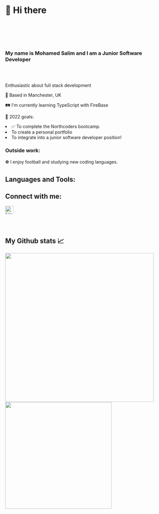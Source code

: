<h1>👋 Hi there </h1>
<br></br><br></br>

<h3>My name is Mohamed Salim and I am a Junior Software Developer</h3>
<br></br>
<p>Enthusiastic about full stack development</p>

<p>📍 Based in Manchester, UK</p>
<p>🛤 I'm currently learning TypeScript with FireBase </p>


🥅 2022 goals:

<li>✅ To complete the Northcoders bootcamp. </li>
<li> To create a personal portfolio </li>
<li>To integrate into a junior software developer position!</li>

<h3>Outside work:</h3>
⚽ I enjoy football and studying new coding languages.

<h2>Languages and Tools:</h2>


<h2>Connect with me:</h2>
<a href="https://www.linkedin.com/in/mohamed-salim-23741a247/" rel="nofollow">
<img align="left" alt="LinkedIn" width="26px" src="https://camo.githubusercontent.com/603c4b5be183feb62c872b2507be983d63148742c5746554777656b5d8d4df4e/68747470733a2f2f63646e2e6a7364656c6976722e6e65742f67682f64657669636f6e732f64657669636f6e2f69636f6e732f6c696e6b6564696e2f6c696e6b6564696e2d6f726967696e616c2e737667" data-canonical-src="https://cdn.jsdelivr.net/gh/devicons/devicon/icons/linkedin/linkedin-original.svg" style="max-width: 100%;"></a>

<br></br><br></br>
<!---
MSalim16/MSalim16 is a ✨ special ✨ repository because its `README.md` (this file) appears on your GitHub profile.
You can click the Preview link to take a look at your changes.
--->
## My Github stats 📈

<a href="https://github-readme-stats.vercel.app/api?username=msalim16&show_icons=true">
  <img width="475" align="center" src="https://github-readme-stats.vercel.app/api?username=msalim16&show_icons=true" />
</a>
<a href="https://github-readme-stats.vercel.app/api/top-langs/?username=msalim16">
  <img width="340"align="center" src="https://github-readme-stats.vercel.app/api/top-langs/?username=msalim16" />
</a>



